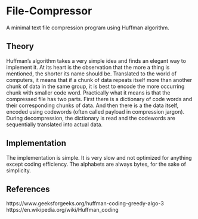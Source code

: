 # File-Compressor
A minimal text file compression program using Huffman algorithm.

<h2>Theory</h2>
Huffman’s algorithm takes a very simple idea and finds an elegant way to implement it. At its heart is the observation that the more a thing is mentioned, the shorter its name should be. Translated to the world of computers, it means that if a chunk of data repeats itself more than another chunk of data in the same group, it is best to encode the more occurring chunk with smaller code word. Practically what it means is that the compressed file has two parts. First there is a dictionary of code words and their corresponding chunks of data. And then there is a the data itself, encoded using codewords (often called payload in compression jargon). During decompression, the dictionary is read and the codewords are sequentially translated into actual data.

<h2>Implementation</h2>
The implementation is simple. It is very slow and not optimized for anything except coding efficiency. The alphabets are always bytes, for the sake of simplicity.

<h2>References</h2>
<link>https://www.geeksforgeeks.org/huffman-coding-greedy-algo-3</link>
<br>
<link>https://en.wikipedia.org/wiki/Huffman_coding</link>
